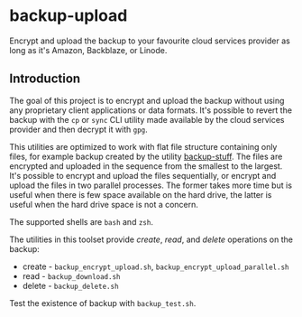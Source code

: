 backup-upload
==========

Encrypt and upload the backup to your favourite cloud services provider as long as it's Amazon, Backblaze, or Linode.

Introduction
---------

The goal of this project is to encrypt and upload the backup without using any proprietary client applications or data formats. It's possible to revert the backup with the `cp` or `sync` CLI utility made available by the cloud services provider and then decrypt it with `gpg`.

This utilities are optimized to work with flat file structure containing only files, for example backup created by the utility [backup-stuff](https://github.com/undebuggable/backup-stuff). The files are encrypted and uploaded in the sequence from the smallest to the largest. It's possible to encrypt and upload the files sequentially, or encrypt and upload the files in two parallel processes. The former takes more time but is useful when there is few space available on the hard drive, the latter is useful when the hard drive space is not a concern. 

The supported shells are `bash` and `zsh`.

The utilities in this toolset provide *create*, *read*, and *delete* operations on the backup:
- create - `backup_encrypt_upload.sh`, `backup_encrypt_upload_parallel.sh`
- read - `backup_download.sh`
- delete - `backup_delete.sh`

Test the  existence of backup with `backup_test.sh`.

